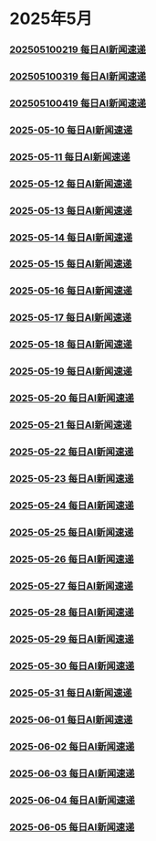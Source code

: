 # 2025年5月
### [202505100219 每日AI新闻速递](./202505100219.md)
### [202505100319 每日AI新闻速递](./202505100319.md)
### [202505100419 每日AI新闻速递](./202505100419.md)

### [2025-05-10 每日AI新闻速递](./2025-05-10.md)
### [2025-05-11 每日AI新闻速递](./2025-05-11.md)
### [2025-05-12 每日AI新闻速递](./2025-05-12.md)
### [2025-05-13 每日AI新闻速递](./2025-05-13.md)
### [2025-05-14 每日AI新闻速递](./2025-05-14.md)
### [2025-05-15 每日AI新闻速递](./2025-05-15.md)
### [2025-05-16 每日AI新闻速递](./2025-05-16.md)
### [2025-05-17 每日AI新闻速递](./2025-05-17.md)
### [2025-05-18 每日AI新闻速递](./2025-05-18.md)
### [2025-05-19 每日AI新闻速递](./2025-05-19.md)
### [2025-05-20 每日AI新闻速递](./2025-05-20.md)
### [2025-05-21 每日AI新闻速递](./2025-05-21.md)
### [2025-05-22 每日AI新闻速递](./2025-05-22.md)
### [2025-05-23 每日AI新闻速递](./2025-05-23.md)
### [2025-05-24 每日AI新闻速递](./2025-05-24.md)
### [2025-05-25 每日AI新闻速递](./2025-05-25.md)
### [2025-05-26 每日AI新闻速递](./2025-05-26.md)
### [2025-05-27 每日AI新闻速递](./2025-05-27.md)
### [2025-05-28 每日AI新闻速递](./2025-05-28.md)
### [2025-05-29 每日AI新闻速递](./2025-05-29.md)
### [2025-05-30 每日AI新闻速递](./2025-05-30.md)
### [2025-05-31 每日AI新闻速递](./2025-05-31.md)
### [2025-06-01 每日AI新闻速递](./2025-06-01.md)
### [2025-06-02 每日AI新闻速递](./2025-06-02.md)
### [2025-06-03 每日AI新闻速递](./2025-06-03.md)
### [2025-06-04 每日AI新闻速递](./2025-06-04.md)
### [2025-06-05 每日AI新闻速递](./2025-06-05.md)